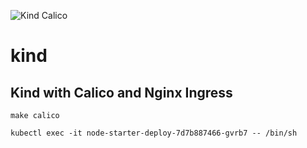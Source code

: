 ![Kind Calico](https://github.com/mchirico/kind/workflows/Kind%20Calico/badge.svg)
# kind


## Kind with Calico and Nginx Ingress

```
make calico
```


```
kubectl exec -it node-starter-deploy-7d7b887466-gvrb7 -- /bin/sh

```
